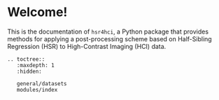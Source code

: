 # Welcome!

This is the documentation of ``hsr4hci``, a Python package that provides methods for applying a post-processing scheme based on Half-Sibling Regression (HSR) to High-Contrast Imaging (HCI) data.


```{eval-rst}
.. toctree::
   :maxdepth: 1
   :hidden:

   general/datasets
   modules/index
```